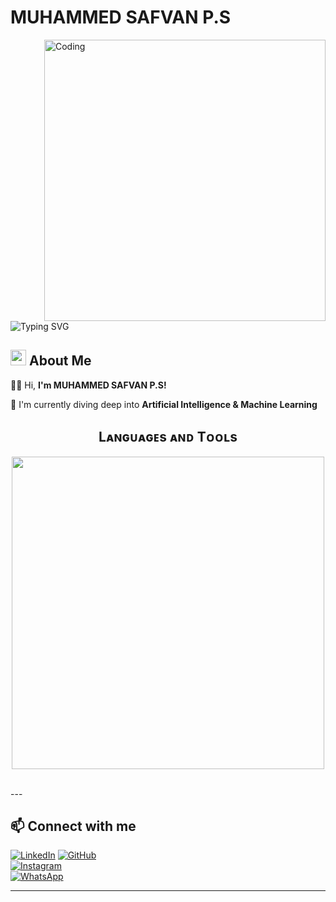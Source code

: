 # MUHAMMED SAFVAN P.S 
<img align="right" alt="Coding" width="450" src="https://cdn.dribbble.com/users/1162077/screenshots/3848914/programmer.gif">
</div>

![Typing SVG](https://readme-typing-svg.herokuapp.com?font=ROBOT&size=25&color=39FF14&background=000000&center=true&vCenter=true&width=490&lines=%3E+Welcome+to+my+GitHub+profile...!)
 ## <img src="https://c.tenor.com/NCRHhqkXrJYAAAAi/programmers-go-internet.gif" width="25">  <b>About Me</b> 
 


👨‍💻 Hi, **I'm MUHAMMED SAFVAN P.S!**

🌱 I'm currently diving deep into **Artificial Intelligence & Machine Learning**  



<h2 align="center">Lᴀɴɢᴜᴀɢᴇs ᴀɴᴅ Tᴏᴏʟs</h2> 
<p align="center">
<img width="500px"  src="https://skillicons.dev/icons?i=py,html,react,git,github,vscode,windows,linux&perline=10"  />
</p>
<br />
---

## 📫 Connect with me  
[![LinkedIn](https://img.shields.io/badge/LinkedIn-0A66C2?style=for-the-badge&logo=linkedin&logoColor=white)](https://www.linkedin.com/in/safvan-safu/)
[![GitHub](https://img.shields.io/badge/GitHub-181717?style=for-the-badge&logo=github&logoColor=white)](https://github.com/safvan10)  
[![Instagram](https://img.shields.io/badge/Instagram-E4405F?style=for-the-badge&logo=instagram&logoColor=white)](https://www.instagram.com/)  
[![WhatsApp](https://img.shields.io/badge/WhatsApp-25D366?style=for-the-badge&logo=whatsapp&logoColor=white)](https://wa.me/9188096994)  

---



